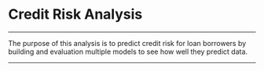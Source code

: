 # Credit Risk Analysis

---

The purpose of this analysis is to predict credit risk for loan borrowers by building and evaluation multiple models to see how well they predict data.

---

